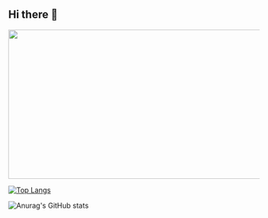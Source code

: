 ## Hi there 👋
<a href="https://github.com/devxb/gitanimals">
<img
  src="https://render.gitanimals.org/farms/olsohee"
  width="600"
  height="300"
/>
</a>

[![Top Langs](https://github-readme-stats.vercel.app/api/top-langs/?username=olsohee)](https://github.com/anuraghazra/github-readme-stats)

![Anurag's GitHub stats](https://github-readme-stats.vercel.app/api?username=olsohee&show_icons=true&theme=radical)
<!--
**olsohee/olsohee** is a ✨ _special_ ✨ repository because its `README.md` (this file) appears on your GitHub profile.

Here are some ideas to get you started:

- 🔭 I’m currently working on ...
- 🌱 I’m currently learning ...
- 👯 I’m looking to collaborate on ...
- 🤔 I’m looking for help with ...
- 💬 Ask me about ...
- 📫 How to reach me: ...
- 😄 Pronouns: ...
- ⚡ Fun fact: ...
-->
